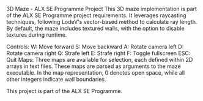 3D Maze - ALX SE Programme Project
This 3D maze implementation is part of the ALX SE Programme project requirements. It leverages raycasting techniques, following LodeV's vector-based method to calculate ray length. By default, the maze includes textured walls, with the option to disable textures during runtime.

Controls:
W: Move forward
S: Move backward
A: Rotate camera left
D: Rotate camera right
Q: Strafe left
E: Strafe right
F: Toggle fullscreen
ESC: Quit
Maps:
Three maps are available for selection, each defined within 2D arrays in text files. These maps are parsed as arguments to the maze executable. In the map representation, 0 denotes open space, while all other integers indicate wall boundaries.

This project is part of the ALX SE Programme.
